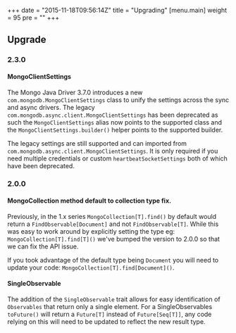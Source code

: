 +++
date = "2015-11-18T09:56:14Z"
title = "Upgrading"
[menu.main]
  weight = 95
  pre = "<i class='fa fa-wrench'></i>"
+++

## Upgrade

### 2.3.0

#### MongoClientSettings

The Mongo Java Driver 3.7.0 introduces a new `com.mongodb.MongoClientSettings` class to unify the settings across the sync and async drivers.
The legacy `com.mongodb.async.client.MongoClientSettings` has been deprecated as such the `MongoClientSettings` alias now points to the
supported class and the `MongoClientSettings.builder()` helper points to the supported builder.

The legacy settings are still supported and can imported from `com.mongodb.async.client.MongoClientSettings`. It is only required if you
need multiple credentials or custom `heartbeatSocketSettings` both of which have been deprecated.

### 2.0.0


#### MongoCollection method default to collection type fix.
    
Previously, in the 1.x series `MongoCollection[T].find()` by default would return a `FindObservable[Document]` and not `FindObservable[T]`. 
While this was easy to work around by explicitly setting the type eg: `MongoCollection[T].find[T]()` we've bumped the version to 2.0.0 so 
that we can fix the API issue.

If you took advantage of the default type being `Document` you will need to update your code: `MongoCollection[T].find[Document]()`.

#### SingleObservable
    
The addition of the `SingleObservable` trait allows for easy identification of `Observables` that return only a single element. 
For a SingleObservables `toFuture()` will return a `Future[T]` instead of `Future[Seq[T]]`, any code relying on this will need to be 
updated to reflect the new result type.
